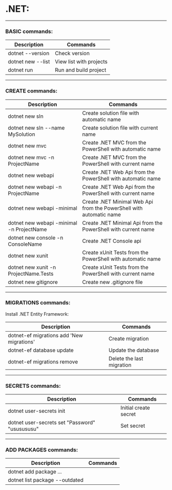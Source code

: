 # **.NET:**

---

### **BASIC** commands:

|Description            |Commands                   |
|--                     |--                         |
|dotnet --version       |Check version              |
|dotnet new --list      |View list with projects    |
|dotnet run             |Run and build project      |

---

### **CREATE commands:**

|Description                                |Commands                                                               |
|--                                         |--                                                                     |
|dotnet new sln                             |Create solution file with automatic name                               |
|dotnet new sln --name MySolution           |Create solution file with current name                                 |
|dotnet new mvc                             |Create .NET MVC from the PowerShell with automatic name                |
|dotnet new mvc -n ProjectName              |Create .NET MVC from the PowerShell with current name                  |
|dotnet new webapi                          |Create .NET Web Api from the PowerShell with automatic name            |
|dotnet new webapi -n ProjectName           |Create .NET Web Api from the PowerShell with current name              |
|dotnet new webapi -minimal                 |Create .NET Minimal Web Api from the PowerShell with automatic name    |
|dotnet new webapi -minimal -n ProjectName  |Create .NET Minimal Api from the PowerShell with current name          |
|dotnet new console -n ConsoleName          |Create .NET Console api                                                |
|dotnet new xunit                           |Create xUnit Tests from the PowerShell with automatic name             |
|dotnet new xunit -n ProjectName.Tests      |Create xUnit Tests from the PowerShell with current name               |
|dotnet new gitignore                       |Create new .gitignore file                                             |

---

### **MIGRATIONS commands:**

Install .NET Entity Framework:

|Description                                    |Commands                   |
|--                                             |--                         |
|dotnet-ef migrations add 'New migrations'      |Create migration           |
|dotnet-ef database update                      |Update the database        |
|dotnet-ef migrations remove                    |Delete the last migration  |

---

### **SECRETS commands:**

|Description                                    |Commands               |
|--                                             |--                     |
|dotnet user-secrets init                       |Initial create secret  |
|dotnet user-secrets set "Password" "ususususu" |Set secret             |

---

### **ADD PACKAGES commands:**

|Description                        |Commands   |
|--                                 |--         |
|dotnet add package ...             |           |
|dotnet list package --outdated     |           |
